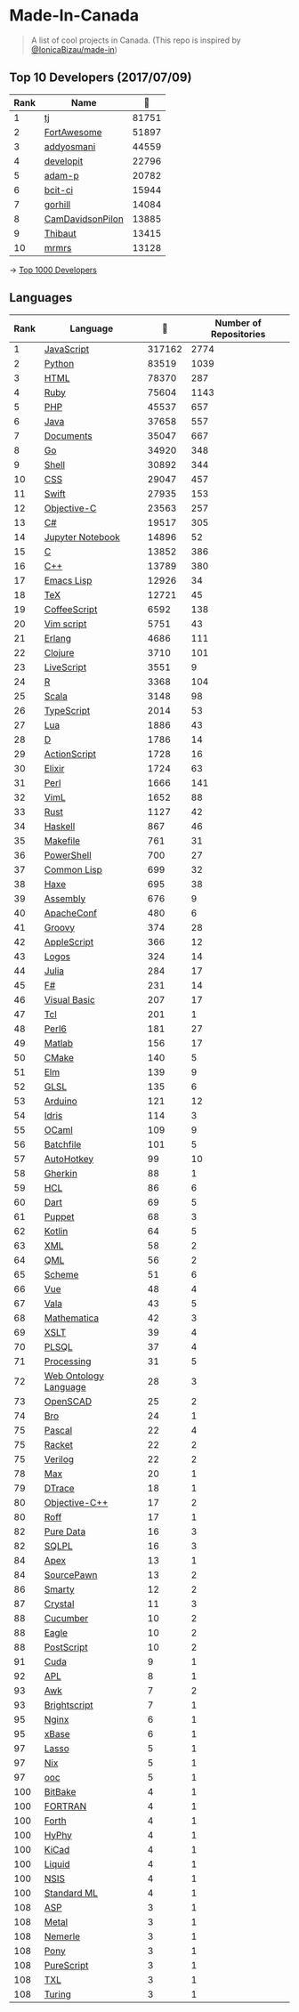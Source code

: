 # Made-In-Canada

> A list of cool projects in Canada. (This repo is inspired by [@IonicaBizau/made-in](https://github.com/IonicaBizau/made-in))

 
## Top 10 Developers (2017/07/09)
|Rank|Name|:star2:|
|---|---|---|
|1|[tj](https://github.com/tj)|81751|
|2|[FortAwesome](https://github.com/FortAwesome)|51897|
|3|[addyosmani](https://github.com/addyosmani)|44559|
|4|[developit](https://github.com/developit)|22796|
|5|[adam-p](https://github.com/adam-p)|20782|
|6|[bcit-ci](https://github.com/bcit-ci)|15944|
|7|[gorhill](https://github.com/gorhill)|14084|
|8|[CamDavidsonPilon](https://github.com/CamDavidsonPilon)|13885|
|9|[Thibaut](https://github.com/Thibaut)|13415|
|10|[mrmrs](https://github.com/mrmrs)|13128|

-> [Top 1000 Developers](https://github.com/suguru03/made-in-canada/blob/master/docs/rankers.md)
 
## Languages
|Rank|Language|:star2:|Number of Repositories|
|---|---|---|---|
|1|[JavaScript](https://github.com/suguru03/made-in-canada/blob/master/docs/JavaScript.md)|317162|2774|
|2|[Python](https://github.com/suguru03/made-in-canada/blob/master/docs/Python.md)|83519|1039|
|3|[HTML](https://github.com/suguru03/made-in-canada/blob/master/docs/HTML.md)|78370|287|
|4|[Ruby](https://github.com/suguru03/made-in-canada/blob/master/docs/Ruby.md)|75604|1143|
|5|[PHP](https://github.com/suguru03/made-in-canada/blob/master/docs/PHP.md)|45537|657|
|6|[Java](https://github.com/suguru03/made-in-canada/blob/master/docs/Java.md)|37658|557|
|7|[Documents](https://github.com/suguru03/made-in-canada/blob/master/docs/Documents.md)|35047|667|
|8|[Go](https://github.com/suguru03/made-in-canada/blob/master/docs/Go.md)|34920|348|
|9|[Shell](https://github.com/suguru03/made-in-canada/blob/master/docs/Shell.md)|30892|344|
|10|[CSS](https://github.com/suguru03/made-in-canada/blob/master/docs/CSS.md)|29047|457|
|11|[Swift](https://github.com/suguru03/made-in-canada/blob/master/docs/Swift.md)|27935|153|
|12|[Objective-C](https://github.com/suguru03/made-in-canada/blob/master/docs/Objective-C.md)|23563|257|
|13|[C#](https://github.com/suguru03/made-in-canada/blob/master/docs/C#.md)|19517|305|
|14|[Jupyter Notebook](https://github.com/suguru03/made-in-canada/blob/master/docs/Jupyter%20Notebook.md)|14896|52|
|15|[C](https://github.com/suguru03/made-in-canada/blob/master/docs/C.md)|13852|386|
|16|[C++](https://github.com/suguru03/made-in-canada/blob/master/docs/C++.md)|13789|380|
|17|[Emacs Lisp](https://github.com/suguru03/made-in-canada/blob/master/docs/Emacs%20Lisp.md)|12926|34|
|18|[TeX](https://github.com/suguru03/made-in-canada/blob/master/docs/TeX.md)|12721|45|
|19|[CoffeeScript](https://github.com/suguru03/made-in-canada/blob/master/docs/CoffeeScript.md)|6592|138|
|20|[Vim script](https://github.com/suguru03/made-in-canada/blob/master/docs/Vim%20script.md)|5751|43|
|21|[Erlang](https://github.com/suguru03/made-in-canada/blob/master/docs/Erlang.md)|4686|111|
|22|[Clojure](https://github.com/suguru03/made-in-canada/blob/master/docs/Clojure.md)|3710|101|
|23|[LiveScript](https://github.com/suguru03/made-in-canada/blob/master/docs/LiveScript.md)|3551|9|
|24|[R](https://github.com/suguru03/made-in-canada/blob/master/docs/R.md)|3368|104|
|25|[Scala](https://github.com/suguru03/made-in-canada/blob/master/docs/Scala.md)|3148|98|
|26|[TypeScript](https://github.com/suguru03/made-in-canada/blob/master/docs/TypeScript.md)|2014|53|
|27|[Lua](https://github.com/suguru03/made-in-canada/blob/master/docs/Lua.md)|1886|43|
|28|[D](https://github.com/suguru03/made-in-canada/blob/master/docs/D.md)|1786|14|
|29|[ActionScript](https://github.com/suguru03/made-in-canada/blob/master/docs/ActionScript.md)|1728|16|
|30|[Elixir](https://github.com/suguru03/made-in-canada/blob/master/docs/Elixir.md)|1724|63|
|31|[Perl](https://github.com/suguru03/made-in-canada/blob/master/docs/Perl.md)|1666|141|
|32|[VimL](https://github.com/suguru03/made-in-canada/blob/master/docs/VimL.md)|1652|88|
|33|[Rust](https://github.com/suguru03/made-in-canada/blob/master/docs/Rust.md)|1127|42|
|34|[Haskell](https://github.com/suguru03/made-in-canada/blob/master/docs/Haskell.md)|867|46|
|35|[Makefile](https://github.com/suguru03/made-in-canada/blob/master/docs/Makefile.md)|761|31|
|36|[PowerShell](https://github.com/suguru03/made-in-canada/blob/master/docs/PowerShell.md)|700|27|
|37|[Common Lisp](https://github.com/suguru03/made-in-canada/blob/master/docs/Common%20Lisp.md)|699|32|
|38|[Haxe](https://github.com/suguru03/made-in-canada/blob/master/docs/Haxe.md)|695|38|
|39|[Assembly](https://github.com/suguru03/made-in-canada/blob/master/docs/Assembly.md)|676|9|
|40|[ApacheConf](https://github.com/suguru03/made-in-canada/blob/master/docs/ApacheConf.md)|480|6|
|41|[Groovy](https://github.com/suguru03/made-in-canada/blob/master/docs/Groovy.md)|374|28|
|42|[AppleScript](https://github.com/suguru03/made-in-canada/blob/master/docs/AppleScript.md)|366|12|
|43|[Logos](https://github.com/suguru03/made-in-canada/blob/master/docs/Logos.md)|324|14|
|44|[Julia](https://github.com/suguru03/made-in-canada/blob/master/docs/Julia.md)|284|17|
|45|[F#](https://github.com/suguru03/made-in-canada/blob/master/docs/F#.md)|231|14|
|46|[Visual Basic](https://github.com/suguru03/made-in-canada/blob/master/docs/Visual%20Basic.md)|207|17|
|47|[Tcl](https://github.com/suguru03/made-in-canada/blob/master/docs/Tcl.md)|201|1|
|48|[Perl6](https://github.com/suguru03/made-in-canada/blob/master/docs/Perl6.md)|181|27|
|49|[Matlab](https://github.com/suguru03/made-in-canada/blob/master/docs/Matlab.md)|156|17|
|50|[CMake](https://github.com/suguru03/made-in-canada/blob/master/docs/CMake.md)|140|5|
|51|[Elm](https://github.com/suguru03/made-in-canada/blob/master/docs/Elm.md)|139|9|
|52|[GLSL](https://github.com/suguru03/made-in-canada/blob/master/docs/GLSL.md)|135|6|
|53|[Arduino](https://github.com/suguru03/made-in-canada/blob/master/docs/Arduino.md)|121|12|
|54|[Idris](https://github.com/suguru03/made-in-canada/blob/master/docs/Idris.md)|114|3|
|55|[OCaml](https://github.com/suguru03/made-in-canada/blob/master/docs/OCaml.md)|109|9|
|56|[Batchfile](https://github.com/suguru03/made-in-canada/blob/master/docs/Batchfile.md)|101|5|
|57|[AutoHotkey](https://github.com/suguru03/made-in-canada/blob/master/docs/AutoHotkey.md)|99|10|
|58|[Gherkin](https://github.com/suguru03/made-in-canada/blob/master/docs/Gherkin.md)|88|1|
|59|[HCL](https://github.com/suguru03/made-in-canada/blob/master/docs/HCL.md)|86|6|
|60|[Dart](https://github.com/suguru03/made-in-canada/blob/master/docs/Dart.md)|69|5|
|61|[Puppet](https://github.com/suguru03/made-in-canada/blob/master/docs/Puppet.md)|68|3|
|62|[Kotlin](https://github.com/suguru03/made-in-canada/blob/master/docs/Kotlin.md)|64|5|
|63|[XML](https://github.com/suguru03/made-in-canada/blob/master/docs/XML.md)|58|2|
|64|[QML](https://github.com/suguru03/made-in-canada/blob/master/docs/QML.md)|56|2|
|65|[Scheme](https://github.com/suguru03/made-in-canada/blob/master/docs/Scheme.md)|51|6|
|66|[Vue](https://github.com/suguru03/made-in-canada/blob/master/docs/Vue.md)|48|4|
|67|[Vala](https://github.com/suguru03/made-in-canada/blob/master/docs/Vala.md)|43|5|
|68|[Mathematica](https://github.com/suguru03/made-in-canada/blob/master/docs/Mathematica.md)|42|3|
|69|[XSLT](https://github.com/suguru03/made-in-canada/blob/master/docs/XSLT.md)|39|4|
|70|[PLSQL](https://github.com/suguru03/made-in-canada/blob/master/docs/PLSQL.md)|37|4|
|71|[Processing](https://github.com/suguru03/made-in-canada/blob/master/docs/Processing.md)|31|5|
|72|[Web Ontology Language](https://github.com/suguru03/made-in-canada/blob/master/docs/Web%20Ontology%20Language.md)|28|3|
|73|[OpenSCAD](https://github.com/suguru03/made-in-canada/blob/master/docs/OpenSCAD.md)|25|2|
|74|[Bro](https://github.com/suguru03/made-in-canada/blob/master/docs/Bro.md)|24|1|
|75|[Pascal](https://github.com/suguru03/made-in-canada/blob/master/docs/Pascal.md)|22|4|
|75|[Racket](https://github.com/suguru03/made-in-canada/blob/master/docs/Racket.md)|22|2|
|75|[Verilog](https://github.com/suguru03/made-in-canada/blob/master/docs/Verilog.md)|22|2|
|78|[Max](https://github.com/suguru03/made-in-canada/blob/master/docs/Max.md)|20|1|
|79|[DTrace](https://github.com/suguru03/made-in-canada/blob/master/docs/DTrace.md)|18|1|
|80|[Objective-C++](https://github.com/suguru03/made-in-canada/blob/master/docs/Objective-C++.md)|17|2|
|80|[Roff](https://github.com/suguru03/made-in-canada/blob/master/docs/Roff.md)|17|1|
|82|[Pure Data](https://github.com/suguru03/made-in-canada/blob/master/docs/Pure%20Data.md)|16|3|
|82|[SQLPL](https://github.com/suguru03/made-in-canada/blob/master/docs/SQLPL.md)|16|3|
|84|[Apex](https://github.com/suguru03/made-in-canada/blob/master/docs/Apex.md)|13|1|
|84|[SourcePawn](https://github.com/suguru03/made-in-canada/blob/master/docs/SourcePawn.md)|13|2|
|86|[Smarty](https://github.com/suguru03/made-in-canada/blob/master/docs/Smarty.md)|12|2|
|87|[Crystal](https://github.com/suguru03/made-in-canada/blob/master/docs/Crystal.md)|11|3|
|88|[Cucumber](https://github.com/suguru03/made-in-canada/blob/master/docs/Cucumber.md)|10|2|
|88|[Eagle](https://github.com/suguru03/made-in-canada/blob/master/docs/Eagle.md)|10|2|
|88|[PostScript](https://github.com/suguru03/made-in-canada/blob/master/docs/PostScript.md)|10|2|
|91|[Cuda](https://github.com/suguru03/made-in-canada/blob/master/docs/Cuda.md)|9|1|
|92|[APL](https://github.com/suguru03/made-in-canada/blob/master/docs/APL.md)|8|1|
|93|[Awk](https://github.com/suguru03/made-in-canada/blob/master/docs/Awk.md)|7|2|
|93|[Brightscript](https://github.com/suguru03/made-in-canada/blob/master/docs/Brightscript.md)|7|1|
|95|[Nginx](https://github.com/suguru03/made-in-canada/blob/master/docs/Nginx.md)|6|1|
|95|[xBase](https://github.com/suguru03/made-in-canada/blob/master/docs/xBase.md)|6|1|
|97|[Lasso](https://github.com/suguru03/made-in-canada/blob/master/docs/Lasso.md)|5|1|
|97|[Nix](https://github.com/suguru03/made-in-canada/blob/master/docs/Nix.md)|5|1|
|97|[ooc](https://github.com/suguru03/made-in-canada/blob/master/docs/ooc.md)|5|1|
|100|[BitBake](https://github.com/suguru03/made-in-canada/blob/master/docs/BitBake.md)|4|1|
|100|[FORTRAN](https://github.com/suguru03/made-in-canada/blob/master/docs/FORTRAN.md)|4|1|
|100|[Forth](https://github.com/suguru03/made-in-canada/blob/master/docs/Forth.md)|4|1|
|100|[HyPhy](https://github.com/suguru03/made-in-canada/blob/master/docs/HyPhy.md)|4|1|
|100|[KiCad](https://github.com/suguru03/made-in-canada/blob/master/docs/KiCad.md)|4|1|
|100|[Liquid](https://github.com/suguru03/made-in-canada/blob/master/docs/Liquid.md)|4|1|
|100|[NSIS](https://github.com/suguru03/made-in-canada/blob/master/docs/NSIS.md)|4|1|
|100|[Standard ML](https://github.com/suguru03/made-in-canada/blob/master/docs/Standard%20ML.md)|4|1|
|108|[ASP](https://github.com/suguru03/made-in-canada/blob/master/docs/ASP.md)|3|1|
|108|[Metal](https://github.com/suguru03/made-in-canada/blob/master/docs/Metal.md)|3|1|
|108|[Nemerle](https://github.com/suguru03/made-in-canada/blob/master/docs/Nemerle.md)|3|1|
|108|[Pony](https://github.com/suguru03/made-in-canada/blob/master/docs/Pony.md)|3|1|
|108|[PureScript](https://github.com/suguru03/made-in-canada/blob/master/docs/PureScript.md)|3|1|
|108|[TXL](https://github.com/suguru03/made-in-canada/blob/master/docs/TXL.md)|3|1|
|108|[Turing](https://github.com/suguru03/made-in-canada/blob/master/docs/Turing.md)|3|1|
